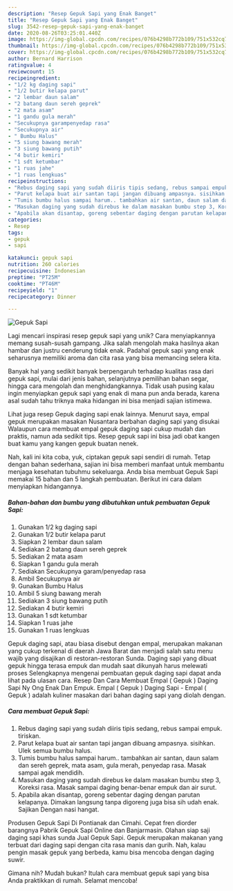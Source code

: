 ```yaml
---
description: "Resep Gepuk Sapi yang Enak Banget"
title: "Resep Gepuk Sapi yang Enak Banget"
slug: 3542-resep-gepuk-sapi-yang-enak-banget
date: 2020-08-26T03:25:01.440Z
image: https://img-global.cpcdn.com/recipes/076b4298b772b109/751x532cq70/gepuk-sapi-foto-resep-utama.jpg
thumbnail: https://img-global.cpcdn.com/recipes/076b4298b772b109/751x532cq70/gepuk-sapi-foto-resep-utama.jpg
cover: https://img-global.cpcdn.com/recipes/076b4298b772b109/751x532cq70/gepuk-sapi-foto-resep-utama.jpg
author: Bernard Harrison
ratingvalue: 4
reviewcount: 15
recipeingredient:
- "1/2 kg daging sapi"
- "1/2 butir kelapa parut"
- "2 lembar daun salam"
- "2 batang daun sereh geprek"
- "2 mata asam"
- "1 gandu gula merah"
- "Secukupnya garampenyedap rasa"
- "Secukupnya air"
- " Bumbu Halus"
- "5 siung bawang merah"
- "3 siung bawang putih"
- "4 butir kemiri"
- "1 sdt ketumbar"
- "1 ruas jahe"
- "1 ruas lengkuas"
recipeinstructions:
- "Rebus daging sapi yang sudah diiris tipis sedang, rebus sampai empuk. tiriskan."
- "Parut kelapa buat air santan tapi jangan dibuang ampasnya. sisihkan. Ulek semua bumbu halus."
- "Tumis bumbu halus sampai harum.. tambahkan air santan, daun salam dan sereh geprek, mata asam, gula merah, penyedap rasa. Masak sampai agak mendidih."
- "Masukan daging yang sudah direbus ke dalam masakan bumbu step 3, Koreksi rasa. Masak sampai daging benar-benar empuk dan air surut."
- "Apabila akan disantap, goreng sebentar daging dengan parutan kelapanya. Dimakan langsung tanpa digoreng juga bisa sih udah enak. Sajikan Dengan nasi hangat."
categories:
- Resep
tags:
- gepuk
- sapi

katakunci: gepuk sapi 
nutrition: 260 calories
recipecuisine: Indonesian
preptime: "PT25M"
cooktime: "PT46M"
recipeyield: "1"
recipecategory: Dinner

---
```



![Gepuk Sapi](https://img-global.cpcdn.com/recipes/076b4298b772b109/751x532cq70/gepuk-sapi-foto-resep-utama.jpg)

Lagi mencari inspirasi resep gepuk sapi yang unik? Cara menyiapkannya memang susah-susah gampang. Jika salah mengolah maka hasilnya akan hambar dan justru cenderung tidak enak. Padahal gepuk sapi yang enak seharusnya memiliki aroma dan cita rasa yang bisa memancing selera kita.

Banyak hal yang sedikit banyak berpengaruh terhadap kualitas rasa dari gepuk sapi, mulai dari jenis bahan, selanjutnya pemilihan bahan segar, hingga cara mengolah dan menghidangkannya. Tidak usah pusing kalau ingin menyiapkan gepuk sapi yang enak di mana pun anda berada, karena asal sudah tahu triknya maka hidangan ini bisa menjadi sajian istimewa.

Lihat juga resep Gepuk daging sapi enak lainnya. Menurut saya, empal gepuk merupakan masakan Nusantara berbahan daging sapi yang disukai Walaupun cara membuat empal gepuk daging sapi cukup mudah dan praktis, namun ada sedikit tips. Resep gepuk sapi ini bisa jadi obat kangen buat kamu yang kangen gepuk buatan nenek.


Nah, kali ini kita coba, yuk, ciptakan gepuk sapi sendiri di rumah. Tetap dengan bahan sederhana, sajian ini bisa memberi manfaat untuk membantu menjaga kesehatan tubuhmu sekeluarga. Anda bisa membuat Gepuk Sapi memakai 15 bahan dan 5 langkah pembuatan. Berikut ini cara dalam menyiapkan hidangannya.

<!--inarticleads1-->

##### Bahan-bahan dan bumbu yang dibutuhkan untuk pembuatan Gepuk Sapi:

1. Gunakan 1/2 kg daging sapi
1. Gunakan 1/2 butir kelapa parut
1. Siapkan 2 lembar daun salam
1. Sediakan 2 batang daun sereh geprek
1. Sediakan 2 mata asam
1. Siapkan 1 gandu gula merah
1. Sediakan Secukupnya garam/penyedap rasa
1. Ambil Secukupnya air
1. Gunakan  Bumbu Halus
1. Ambil 5 siung bawang merah
1. Sediakan 3 siung bawang putih
1. Sediakan 4 butir kemiri
1. Gunakan 1 sdt ketumbar
1. Siapkan 1 ruas jahe
1. Gunakan 1 ruas lengkuas


Gepuk daging sapi, atau biasa disebut dengan empal, merupakan makanan yang cukup terkenal di daerah Jawa Barat dan menjadi salah satu menu wajib yang disajikan di restoran-restoran Sunda. Daging sapi yang dibuat gepuk hingga terasa empuk dan mudah saat dikunyah harus melewati proses Selengkapnya mengenai pembuatan gepuk daging sapi dapat anda lihat pada ulasan cara. Resep Dan Cara Membuat Empal ( Gepuk ) Daging Sapi Ny Ong Enak Dan Empuk. Empal ( Gepuk ) Daging Sapi - Empal ( Gepuk ) adalah kuliner masakan dari bahan daging sapi yang diolah dengan. 

<!--inarticleads2-->

##### Cara membuat Gepuk Sapi:

1. Rebus daging sapi yang sudah diiris tipis sedang, rebus sampai empuk. tiriskan.
1. Parut kelapa buat air santan tapi jangan dibuang ampasnya. sisihkan. Ulek semua bumbu halus.
1. Tumis bumbu halus sampai harum.. tambahkan air santan, daun salam dan sereh geprek, mata asam, gula merah, penyedap rasa. Masak sampai agak mendidih.
1. Masukan daging yang sudah direbus ke dalam masakan bumbu step 3, Koreksi rasa. Masak sampai daging benar-benar empuk dan air surut.
1. Apabila akan disantap, goreng sebentar daging dengan parutan kelapanya. Dimakan langsung tanpa digoreng juga bisa sih udah enak. Sajikan Dengan nasi hangat.


Produsen Gepuk Sapi Di Pontianak dan Cimahi. Cepat fren diorder barangnya Pabrik Gepuk Sapi Online dan Banjarmasin. Olahan siap saji daging sapi khas sunda Jual Gepuk Sapi. Gepuk merupakan makanan yang terbuat dari daging sapi dengan cita rasa manis dan gurih. Nah, kalau pengin masak gepuk yang berbeda, kamu bisa mencoba dengan daging suwir. 

Gimana nih? Mudah bukan? Itulah cara membuat gepuk sapi yang bisa Anda praktikkan di rumah. Selamat mencoba!
